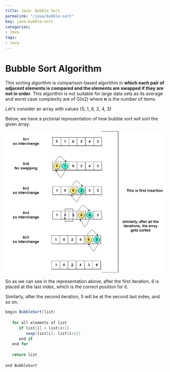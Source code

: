 ```yaml
---
title: Java- Bubble Sort
permalink: "/java/bubble-sort"
key: java-bubble-sort
categories:
- Java
tags:
- Java
---
```


Bubble Sort Algorithm
=========================

This sorting algorithm is comparison-based algorithm in **which each pair of
adjacent elements is compared and the elements are swapped if they are not in
order**. This algorithm is not suitable for large data sets as its average and
worst case complexity are of Ο(n2) where **n** is the number of items.

Let's consider an array with values {5, 1, 6, 2, 4, 3}

Below, we have a pictorial representation of how bubble sort will sort the given
array.

![Bubble sort algorithm](media/6a1c7239abcfd29d3d87d835eda90452.png)

So as we can see in the representation above, after the first iteration, 6 is
placed at the last index, which is the correct position for it.

Similarly, after the second iteration, 5 will be at the second last index, and
so on.
```java
begin BubbleSort(list)

   for all elements of list
      if list[i] > list[i+1]
         swap(list[i], list[i+1])
      end if
   end for
   
   return list
   
end BubbleSort
```
